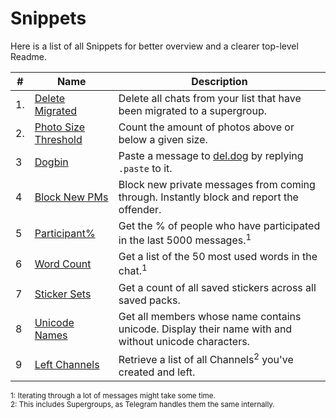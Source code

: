 # Snippets

Here is a list of all Snippets for better overview and a clearer top-level Readme.

| # | Name | Description |
| --- | --- | --- |
| 1. | [Delete Migrated](delete_migrated.py) | Delete all chats from your list that have been migrated to a supergroup.
| 2. | [Photo Size Threshold](photo_threshold.py) | Count the amount of photos above or below a given size.
| 3 | [Dogbin](dogbin.py) | Paste a message to [del.dog](https://del.dog) by replying `.paste` to it.
| 4 | [Block New PMs](block_new_pm.py) | Block new private messages from coming through. Instantly block and report the offender.
| 5 | [Participant%](participant_percent.py) | Get the % of people who have participated in the last 5000 messages.<sup>1</sup>
| 6 | [Word Count](word_count.py) | Get a list of the 50 most used words in the chat.<sup>1</sup>
| 7 | [Sticker Sets](all_sets.py) | Get a count of all saved stickers across all saved packs.
| 8 | [Unicode Names](unicode.py) | Get all members whose name contains unicode. Display their name with and without unicode characters.
| 9 | [Left Channels](left_channels.py) | Retrieve a list of all Channels<sup>2</sup> you've created and left.

<sup>1: Iterating through a lot of messages might take some time.<br>
2: This includes Supergroups, as Telegram handles them the same internally.</sup>
